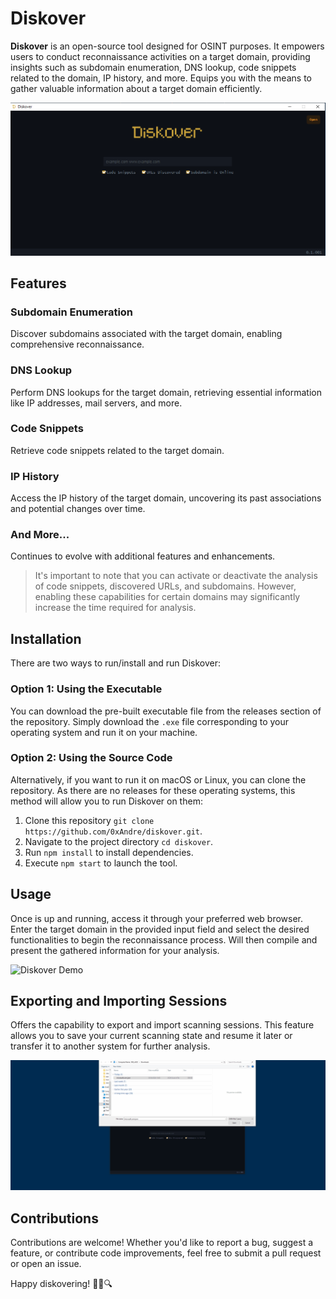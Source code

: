# Diskover

**Diskover** is an open-source tool designed for OSINT purposes. It empowers users to conduct reconnaissance activities on a target domain, providing insights such as subdomain enumeration, DNS lookup, code snippets related to the domain, IP history, and more. Equips you with the means to gather valuable information about a target domain efficiently.

![Diskover](.docs/diskover_searcher.png)

## Features

### Subdomain Enumeration
Discover subdomains associated with the target domain, enabling comprehensive reconnaissance.

### DNS Lookup
Perform DNS lookups for the target domain, retrieving essential information like IP addresses, mail servers, and more.

### Code Snippets
Retrieve code snippets related to the target domain.

### IP History
Access the IP history of the target domain, uncovering its past associations and potential changes over time.

### And More...
Continues to evolve with additional features and enhancements.

> It's important to note that you can activate or deactivate the analysis of code snippets, discovered URLs, and subdomains. However, enabling these capabilities for certain domains may significantly increase the time required for analysis.

## Installation

There are two ways to run/install and run Diskover:

### Option 1: Using the Executable

You can download the pre-built executable file from the releases section of the repository. Simply download the `.exe` file corresponding to your operating system and run it on your machine.

### Option 2: Using the Source Code

Alternatively, if you want to run it on macOS or Linux, you can clone the repository. As there are no releases for these operating systems, this method will allow you to run Diskover on them:

1. Clone this repository `git clone https://github.com/0xAndre/diskover.git`.
2. Navigate to the project directory `cd diskover`.
3. Run `npm install` to install dependencies.
4. Execute `npm start` to launch the tool.


## Usage

Once is up and running, access it through your preferred web browser. Enter the target domain in the provided input field and select the desired functionalities to begin the reconnaissance process. Will then compile and present the gathered information for your analysis.

![Diskover Demo](.docs/diskover.gif)

## Exporting and Importing Sessions

Offers the capability to export and import scanning sessions. This feature allows you to save your current scanning state and resume it later or transfer it to another system for further analysis.

![Diskover Demo](.docs/diskover_import.gif)

## Contributions

Contributions are welcome! Whether you'd like to report a bug, suggest a feature, or contribute code improvements, feel free to submit a pull request or open an issue.

Happy diskovering! 🕵️‍♂️🔍
